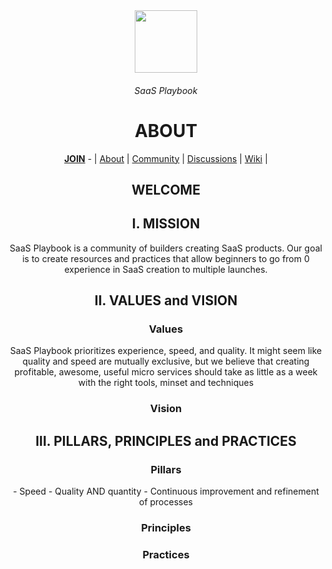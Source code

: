 <div align="center">
  <img height="100" src="https://images.unsplash.com/photo-1488998427799-e3362cec87c3?ixlib=rb-4.0.3&ixid=MnwxMjA3fDB8MHxwaG90by1wYWdlfHx8fGVufDB8fHx8&auto=format&fit=crop&w=1740&q=80"/>
  <h6>SaaS Playbook</h6>
  <h1>ABOUT</h1>
  <p></p>
  <a href="https://github.com/saasplaybook/.github/blob/main/JOIN.md"><b>JOIN</b></a> - | <a href="https://github.com/orgs/saasplaybook/.github">About</a> | <a href="https://github.com/saasplaybook/community">Community</a> | <a href="https://github.com/orgs/saasplaybook/discussions">Discussions</a> | <a href="https://github.com/saasplaybook/community/wiki">Wiki</a>  | 
  
<h2>WELCOME</h2>

<h2>I. MISSION</h2>

SaaS Playbook is a community of builders creating SaaS products. Our goal is to create resources and practices that allow beginners to go from 0 experience in SaaS creation to multiple launches.

<h2>II. VALUES and VISION</h2>

  <h3>Values</h3>
  
  SaaS Playbook prioritizes experience, speed, and quality. It might seem like quality and speed are mutually exclusive, but we believe that creating profitable, awesome, useful micro services should take as little as a week with the right tools, minset and techniques
  
  <h3>Vision</h3>

  
  
<h2>III. PILLARS, PRINCIPLES and PRACTICES</h2>
  <h3>Pillars</h3>
  - Speed
  - Quality AND quantity
  - Continuous improvement and refinement of processes
  
  <h3>Principles</h3>
  <h3>Practices</h3>
  
</div>
